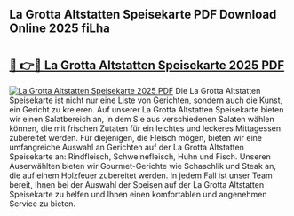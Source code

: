 ## La Grotta Altstatten Speisekarte PDF Download Online 2025 fiLha

# <h2><a href="http://gc703u.nevu.top/?p=La+Grotta+Altstatten+Speisekarte">🔗 👉🔴 La Grotta Altstatten Speisekarte 2025 PDF</a></h2>

[![La Grotta Altstatten Speisekarte 2025 PDF](https://i.imgur.com/dBaPXMq.png)](http://gc703u.nevu.top/?p=La+Grotta+Altstatten+Speisekarte)
Die La Grotta Altstatten Speisekarte ist nicht nur eine Liste von Gerichten, sondern auch die Kunst, ein Gericht zu kreieren. Auf unserer La Grotta Altstatten Speisekarte bieten wir einen Salatbereich an, in dem Sie aus verschiedenen Salaten wählen können, die mit frischen Zutaten für ein leichtes und leckeres Mittagessen zubereitet werden. Für diejenigen, die Fleisch mögen, bieten wir eine umfangreiche Auswahl an Gerichten auf der La Grotta Altstatten Speisekarte an: Rindfleisch, Schweinefleisch, Huhn und Fisch. Unseren Auserwählten bieten wir Gourmet-Gerichte wie Schaschlik und Steak an, die auf einem Holzfeuer zubereitet werden. In jedem Fall ist unser Team bereit, Ihnen bei der Auswahl der Speisen auf der La Grotta Altstatten Speisekarte zu helfen und Ihnen einen komfortablen und angenehmen Service zu bieten.
